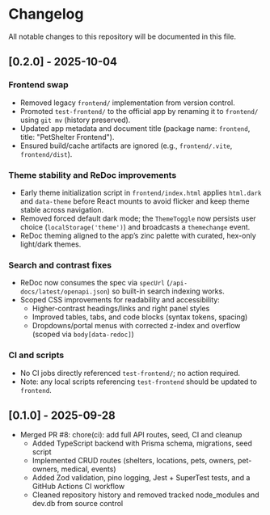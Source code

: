 # Changelog

All notable changes to this repository will be documented in this file.

## [0.2.0] - 2025-10-04

### Frontend swap
- Removed legacy `frontend/` implementation from version control.
- Promoted `test-frontend/` to the official app by renaming it to `frontend/` using `git mv` (history preserved).
- Updated app metadata and document title (package name: `frontend`, title: "PetShelter Frontend").
- Ensured build/cache artifacts are ignored (e.g., `frontend/.vite`, `frontend/dist`).

### Theme stability and ReDoc improvements
- Early theme initialization script in `frontend/index.html` applies `html.dark` and `data-theme` before React mounts to avoid flicker and keep theme stable across navigation.
- Removed forced default dark mode; the `ThemeToggle` now persists user choice (`localStorage('theme')`) and broadcasts a `themechange` event.
- ReDoc theming aligned to the app’s zinc palette with curated, hex-only light/dark themes.

### Search and contrast fixes
- ReDoc now consumes the spec via `specUrl` (`/api-docs/latest/openapi.json`) so built-in search indexing works.
- Scoped CSS improvements for readability and accessibility:
  - Higher-contrast headings/links and right panel styles
  - Improved tables, tabs, and code blocks (syntax tokens, spacing)
  - Dropdowns/portal menus with corrected z-index and overflow (scoped via `body[data-redoc]`)

### CI and scripts
- No CI jobs directly referenced `test-frontend/`; no action required.
- Note: any local scripts referencing `test-frontend` should be updated to `frontend`.

## [0.1.0] - 2025-09-28
- Merged PR #8: chore(ci): add full API routes, seed, CI and cleanup
  - Added TypeScript backend with Prisma schema, migrations, seed script
  - Implemented CRUD routes (shelters, locations, pets, owners, pet-owners, medical, events)
  - Added Zod validation, pino logging, Jest + SuperTest tests, and a GitHub Actions CI workflow
  - Cleaned repository history and removed tracked node_modules and dev.db from source control
